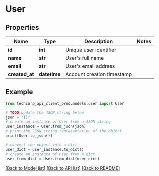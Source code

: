 # User


## Properties

Name | Type | Description | Notes
------------ | ------------- | ------------- | -------------
**id** | **int** | Unique user identifier | 
**name** | **str** | User&#39;s full name | 
**email** | **str** | User&#39;s email address | 
**created_at** | **datetime** | Account creation timestamp | 

## Example

```python
from techcorp_api_client_prod.models.user import User

# TODO update the JSON string below
json = "{}"
# create an instance of User from a JSON string
user_instance = User.from_json(json)
# print the JSON string representation of the object
print(User.to_json())

# convert the object into a dict
user_dict = user_instance.to_dict()
# create an instance of User from a dict
user_from_dict = User.from_dict(user_dict)
```
[[Back to Model list]](../README.md#documentation-for-models) [[Back to API list]](../README.md#documentation-for-api-endpoints) [[Back to README]](../README.md)


